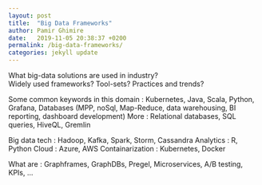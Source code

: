 ```yaml
---
layout: post
title:  "Big Data Frameworks"
author: Pamir Ghimire
date:   2019-11-05 20:38:37 +0200
permalink: /big-data-frameworks/
categories: jekyll update
---
```


What big-data solutions are used in industry? <br>
Widely used frameworks? Tool-sets? Practices and trends?


Some common keywords in this domain : 
Kubernetes, Java, Scala, Python, Grafana, 
Databases (MPP, noSql, Map-Reduce, data warehousing, BI reporting, dashboard development)
More : Relational databases, SQL queries, HiveQL, Gremlin

Big data tech : Hadoop, Kafka, Spark, Storm, Cassandra
Analytics : R, Python
Cloud : Azure, AWS
Containarization : Kubernetes, Docker


What are : Graphframes, GraphDBs, Pregel, Microservices, A/B testing, KPIs, ...

<!-- 
INTERESTING COMPANIES : 
- Roche
- Kion 
-->
